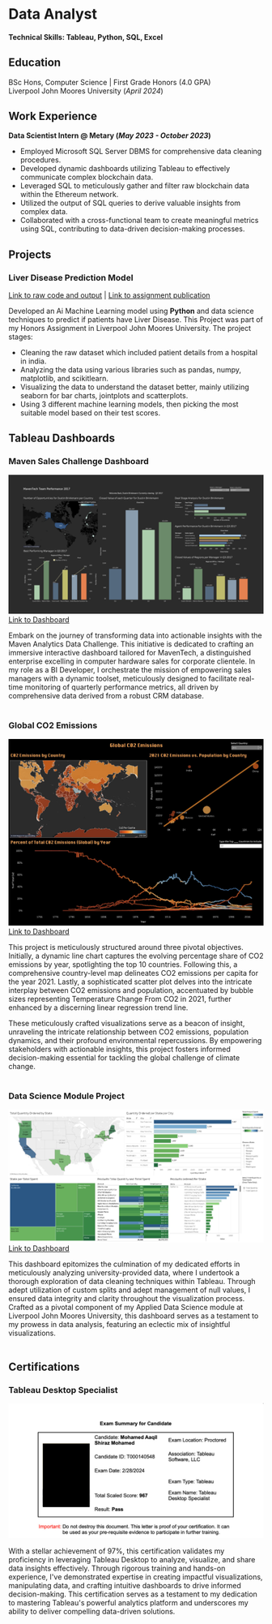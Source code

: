 # Data Analyst

#### Technical Skills: Tableau, Python, SQL, Excel

## Education
BSc Hons, Computer Science | First Grade Honors (4.0 GPA) <br>
Liverpool John Moores University (_April 2024_)

## Work Experience
**Data Scientist Intern @ Metary (_May 2023 - October 2023_)**
-	Employed Microsoft SQL Server DBMS for comprehensive data cleaning procedures.
-	Developed dynamic dashboards utilizing Tableau to effectively communicate complex blockchain data.
-	Leveraged SQL to meticulously gather and filter raw blockchain data within the Ethereum network.
-	Utilized the output of SQL queries to derive valuable insights from complex data.
-	Collaborated with a cross-functional team to create meaningful metrics using SQL, contributing to data-driven decision-making processes.

## Projects
### Liver Disease Prediction Model
[Link to raw code and output](https://colab.research.google.com/drive/1sZp8bb4TNp-IHr0HyLazW3MW1n4ORkoR?usp=sharing) |
[Link to assignment publication](https://drive.google.com/file/d/1ryL-yc9SyMxnV-WhVMAqTIo9ipf6qRzG/view?usp=sharing)

Developed an Ai Machine Learning model using **Python** and data science techniques to predict if patients have Liver Disease. This Project was part of my Honors Assignment in Liverpool John Moores University. The project stages:
- Cleaning the raw dataset which included patient details from a hospital in india.
- Analyzing the data using various libraries such as pandas, numpy, matplotlib, and scikitlearn.
- Visualizing the data to understand the dataset better, mainly utilizing seaborn for bar charts, jointplots and scatterplots.
- Using 3 different machine learning models, then picking the most suitable model based on their test scores.

## Tableau Dashboards

### Maven Sales Challenge Dashboard <br>

![maven sales challenge](/assets/img/maven_sales_challenge.jpg) <br>
[Link to Dashboard](https://public.tableau.com/views/SalesPerformancebyQuarter/MavenSalesPerformancebyQuarter?:language=en-US&:sid=&:display_count=n&:origin=viz_share_link) <br>

Embark on the journey of transforming data into actionable insights with the Maven Analytics Data Challenge. This initiative is dedicated to crafting an immersive interactive dashboard tailored for MavenTech, a distinguished enterprise excelling in computer hardware sales for corporate clientele. In my role as a BI Developer, I orchestrate the mission of empowering sales managers with a dynamic toolset, meticulously designed to facilitate real-time monitoring of quarterly performance metrics, all driven by comprehensive data derived from a robust CRM database. <br><br>

### Global CO2 Emissions <br>

![Global CO2 Emissions](/assets/img/Global_CO2_Emissions.jpg) <br>
[Link to Dashboard](https://public.tableau.com/views/GlobalC02Emissions_17114820201530/Dashboard1?:language=en-US&:sid=&:display_count=n&:origin=viz_share_link) <br>

This project is meticulously structured around three pivotal objectives. Initially, a dynamic line chart captures the evolving percentage share of CO2 emissions by year, spotlighting the top 10 countries. Following this, a comprehensive country-level map delineates CO2 emissions per capita for the year 2021. Lastly, a sophisticated scatter plot delves into the intricate interplay between CO2 emissions and population, accentuated by bubble sizes representing Temperature Change From CO2 in 2021, further enhanced by a discerning linear regression trend line.

These meticulously crafted visualizations serve as a beacon of insight, unraveling the intricate relationship between CO2 emissions, population dynamics, and their profound environmental repercussions. By empowering stakeholders with actionable insights, this project fosters informed decision-making essential for tackling the global challenge of climate change. <br><br>

### Data Science Module Project <br>

![Data Science Module Project](/assets/img/Data_Science_Module.jpg) <br>
[Link to Dashboard](https://public.tableau.com/views/XYZBusinessAnalysis_17110368464760/XYZBusinessAnalysis?:language=en-US&:sid=&:display_count=n&:origin=viz_share_link)<br>

This dashboard epitomizes the culmination of my dedicated efforts in meticulously analyzing university-provided data, where I undertook a thorough exploration of data cleaning techniques within Tableau. Through adept utilization of custom splits and adept management of null values, I ensured data integrity and clarity throughout the visualization process. Crafted as a pivotal component of my Applied Data Science module at Liverpool John Moores University, this dashboard serves as a testament to my prowess in data analysis, featuring an eclectic mix of insightful visualizations. <br><br>

## Certifications

### Tableau Desktop Specialist

![Tableau Desktop](/assets/img/tableau_desktop.jpg) <br>

With a stellar achievement of 97%, this certification validates my proficiency in leveraging Tableau Desktop to analyze, visualize, and share data insights effectively. Through rigorous training and hands-on experience, I've demonstrated expertise in creating impactful visualizations, manipulating data, and crafting intuitive dashboards to drive informed decision-making. This certification serves as a testament to my dedication to mastering Tableau's powerful analytics platform and underscores my ability to deliver compelling data-driven solutions.
